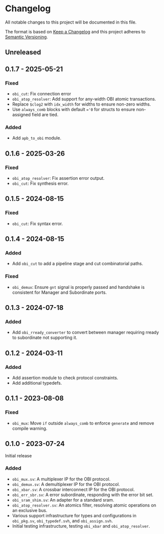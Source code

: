 # Changelog
All notable changes to this project will be documented in this file.

The format is based on [Keep a Changelog](http://keepachangelog.com/en/1.0.0/)
and this project adheres to [Semantic Versioning](http://semver.org/spec/v2.0.0.html).


## Unreleased

## 0.1.7 - 2025-05-21
### Fixed
- `obi_cut`: Fix connection error
- `obi_atop_resolver`: Add support for any-width OBI atomic transactions.
- Replace `$clog2` with `idx_width` for widths to ensure non-zero widths.
- Use `always_comb` blocks with default `='0` for structs to ensure non-assigned field are tied.
### Added
- Add `apb_to_obi` module.

## 0.1.6 - 2025-03-26
### Fixed
- `obi_atop_resolver`: Fix assertion error output.
- `obi_cut`: Fix synthesis error.

## 0.1.5 - 2024-08-15
### Fixed
- `obi_cut`: Fix syntax error.

## 0.1.4 - 2024-08-15
### Added
- Add `obi_cut` to add a pipeline stage and cut combinatorial paths.
### Fixed
- `obi_demux`: Ensure `gnt` signal is properly passed and handshake is consistent for Manager and Subordinate ports.

## 0.1.3 - 2024-07-18
### Added
- Add `obi_rready_converter` to convert between manager requiring rready to subordinate not supporting it.

## 0.1.2 - 2024-03-11
### Added
- Add assertion module to check protocol constraints.
- Add additional typedefs.

## 0.1.1 - 2023-08-08
### Fixed
- `obi_mux`: Move `if` outside `always_comb` to enforce `generate` and remove compile warning.

## 0.1.0 - 2023-07-24

Initial release
### Added
- `obi_mux.sv`: A multiplexer IP for the OBI protocol.
- `obi_demux.sv`: A demultiplexer IP for the OBI protocol.
- `obi_xbar.sv`: A crossbar interconnect IP for the OBI protocol.
- `obi_err_sbr.sv`: A error subordinate, responding with the error bit set.
- `obi_sram_shim.sv`: An adapter for a standard sram.
- `obi_atop_resolver.sv`: An atomics filter, resolving atomic operations on an exclusive bus.
- Various support infrastructure for types and configurations in `obi_pkg.sv`, `obi_typedef.svh`, and `obi_assign.svh`.
- Initial testing infrastructure, testing `obi_xbar` and `obi_atop_resolver`.
